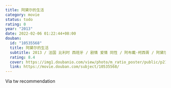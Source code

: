 ```yaml
---
title: 阿黛尔的生活
category: movie
status: todo
rating: 0
year: "2013"
date: 2022-02-06 01:22:44+08:00
douban:
  id: "10535568"
  title: 阿黛尔的生活
  subtitle: 2013 / 法国 比利时 西班牙 / 剧情 爱情 同性 / 阿布戴·柯西胥 / 阿黛尔·艾克萨勒霍布洛斯 蕾雅·赛杜
  rating: 8.4
  cover: https://img1.doubanio.com/view/photo/m_ratio_poster/public/p2162563238.jpg
  link: https://movie.douban.com/subject/10535568/
---
```


Via tw recommendation 
